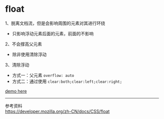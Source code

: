 float
==

1、脱离文档流，但是会影响周围的元素对其进行环绕
 - 只影响浮动元素后面的元素，前面的不影响
 
2、不会撑高父元素
 - 除非使用清除浮动
 
3、清除浮动
 - 方式一：父元素 `overflow: auto` 
 - 方式二：通过使用 `clear:both;clear:left;clear:right;`

 [demo here](https://jsfiddle.net/GenweiWu/0oesw3y9/)

---
参考资料  
https://developer.mozilla.org/zh-CN/docs/CSS/float
